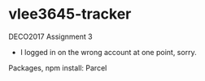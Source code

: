 # vlee3645-tracker
DECO2017 Assignment 3
* I logged in on the wrong account at one point, sorry.

Packages, npm install: Parcel